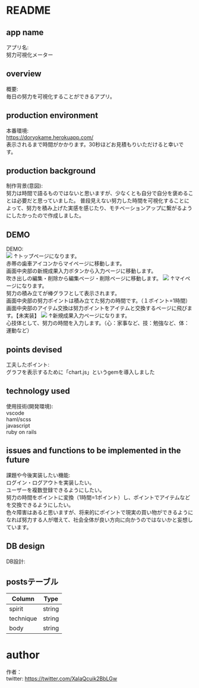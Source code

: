 # README

## app name
アプリ名:  
努力可視化メーター

## overview
概要:  
毎日の努力を可視化することができるアプリ。

## production environment
本番環境:  
https://doryokame.herokuapp.com/  
表示されるまで時間がかかります。30秒ほどお見積もりいただけると幸いです。  

## production background
制作背景(意図):  
努力は時間で語るものではないと思いますが、少なくとも自分で自分を褒めることは必要だと思っていました。
普段見えない努力した時間を可視化することによって、努力を積み上げた実感を感じたり、モチベーションアップに繋がるようにしたかったので作成しました。

## DEMO
DEMO:  
 ![](https://i.gyazo.com/16155085885d7b6bda860c12301010de.png)
↑トップページになります。  
赤帯の歯車アイコンからマイページに移動します。  
画面中央部の新規成果入力ボタンから入力ページに移動します。  
吹き出しの編集・削除から編集ページ・削除ページに移動します。
![](https://i.gyazo.com/f576658136431a4497c7adf1b2de76af.png)
↑マイページになります。  
努力の積み立てが棒グラフとして表示されます。  
画面中央部の努力ポイントは積み立てた努力の時間です。（１ポイント=1時間）  
画面中央部のアイテム交換は努力ポイントをアイテムと交換するページに飛びます。【未実装】
![](https://i.gyazo.com/3281e1ead38bb17ee0ee6f074a001467.png)
↑新規成果入力ページになります。  
心技体として、努力の時間を入力します。（心：家事など、技：勉強など、体：運動など）

## points devised
工夫したポイント:  
グラフを表示するために「chart.js」というgemを導入しました

## technology used
使用技術(開発環境):  
vscode  
haml/scss  
javascript  
ruby on rails  

## issues and functions to be implemented in the future
課題や今後実装したい機能:  
ログイン・ログアウトを実装したい。  
ユーザーを複数登録できるようにしたい。  
努力の時間をポイントに変換（1時間=1ポイント）し、ポイントでアイテムなどを交換できるようにしたい。  
色々障害はあると思いますが、将来的にポイントで現実の買い物ができるようになれば努力する人が増えて、社会全体が良い方向に向かうのではないかと妄想しています。

## DB design
DB設計:  
## postsテーブル
|Column|Type|
|------|----|
|spirit|string|
|technique|string|
|body|string|

# author
作者：  
twitter: https://twitter.com/XaIaQcuik2BbLGw
